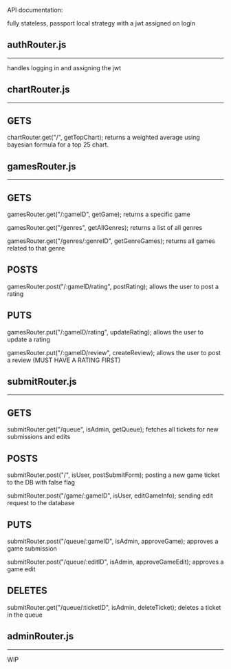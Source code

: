 API documentation:

fully stateless, passport local strategy with a jwt assigned on login

## authRouter.js

---

handles logging in and assigning the jwt

## chartRouter.js

---

## GETS

chartRouter.get("/", getTopChart);
returns a weighted average using bayesian formula for a top 25 chart.

## gamesRouter.js

---

## GETS

gamesRouter.get("/:gameID", getGame);
returns a specific game

gamesRouter.get("/genres", getAllGenres);
returns a list of all genres

gamesRouter.get("/genres/:genreID", getGenreGames);
returns all games related to that genre

## POSTS

gamesRouter.post("/:gameID/rating", postRating);
allows the user to post a rating

## PUTS

gamesRouter.put("/:gameID/rating", updateRating);
allows the user to update a rating

gamesRouter.put("/:gameID/review", createReview);
allows the user to post a review (MUST HAVE A RATING FIRST)

## submitRouter.js

---

## GETS

submitRouter.get("/queue", isAdmin, getQueue);
fetches all tickets for new submissions and edits

## POSTS

submitRouter.post("/", isUser, postSubmitForm);
posting a new game ticket to the DB with false flag

submitRouter.post("/game/:gameID", isUser, editGameInfo);
sending edit request to the database

## PUTS

submitRouter.post("/queue/:gameID", isAdmin, approveGame);
approves a game submission

submitRouter.post("/queue/:editID", isAdmin, approveGameEdit);
approves a game edit

## DELETES

submitRouter.get("/queue/:ticketID", isAdmin, deleteTicket);
deletes a ticket in the queue

## adminRouter.js

---

WIP
